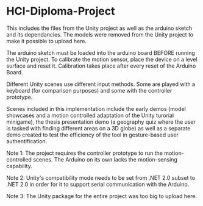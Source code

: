 # HCI-Diploma-Project
This includes the files from the Unity project as well as the arduino sketch and its dependancies. The models were removed from the Unity project to make it possible to upload here.

The arduino sketch must be loaded into the arduino board BEFORE running the Unity project. To calibrate the motion sensor, place the device on a level surface and reset it. Calibration takes place after every reset of the Arduino Board.

Different Unity scenes use different input methods. Some are played with a keyboard (for comparison purposes) and some with the controller prototype.

Scenes included in this implementation include the early demos (model showcases and a motion controlled adaptation of the Unity turorial minigame), the thesis presentation demo (a geography quiz where the user is tasked with finding different areas on a 3D globe) as well as a separate demo created to test the efficiency of the tool in gesture-based user authentification.

Note 1: The project requires the controller prototype to run the motion-controlled scenes. The Arduino on its own lacks the motion-sensing capability.

Note 2: Unity's compatibility mode needs to be set from .NET 2.0 subset to .NET 2.0 in order for it to support serial communication with the Arduino.

Note 3: The Unity package for the entire project was too big to upload here.
